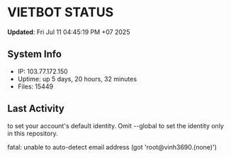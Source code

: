 # VIETBOT STATUS
**Updated**: Fri Jul 11 04:45:19 PM +07 2025

## System Info
- IP: 103.77.172.150
- Uptime: up 5 days, 20 hours, 32 minutes
- Files: 15449

## Last Activity

to set your account's default identity.
Omit --global to set the identity only in this repository.

fatal: unable to auto-detect email address (got 'root@vinh3690.(none)')
